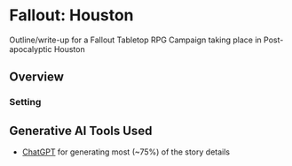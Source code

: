 # Fallout: Houston
Outline/write-up for a Fallout Tabletop RPG Campaign taking place in Post-apocalyptic Houston

## Overview

### Setting


## Generative AI Tools Used
- [ChatGPT](chat.openai.com) for generating most (~75%) of the story details
